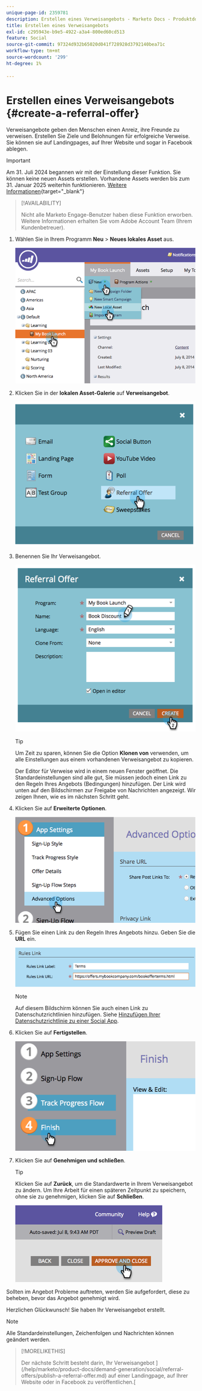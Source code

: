 ```yaml
---
unique-page-id: 2359781
description: Erstellen eines Verweisangebots - Marketo Docs - Produktdokumentation
title: Erstellen eines Verweisangebots
exl-id: c295943e-b9e5-4922-a3a4-800ed60cd513
feature: Social
source-git-commit: 97324d932b65020d041f728928d3792140bea71c
workflow-type: tm+mt
source-wordcount: '299'
ht-degree: 1%

---
```


# Erstellen eines Verweisangebots {#create-a-referral-offer}

Verweisangebote geben den Menschen einen Anreiz, ihre Freunde zu verweisen. Erstellen Sie Ziele und Belohnungen für erfolgreiche Verweise. Sie können sie auf Landingpages, auf Ihrer Website und sogar in Facebook ablegen.

>[!IMPORTANT]
>
>Am 31. Juli 2024 begannen wir mit der Einstellung dieser Funktion. Sie können keine neuen Assets erstellen. Vorhandene Assets werden bis zum 31. Januar 2025 weiterhin funktionieren. [Weitere Informationen](https://nation.marketo.com/t5/employee-blogs/marketo-engage-social-features-deprecation/ba-p/351977){target="_blank"}

>[!AVAILABILITY]
>
>Nicht alle Marketo Engage-Benutzer haben diese Funktion erworben. Weitere Informationen erhalten Sie vom Adobe Account Team (Ihrem Kundenbetreuer).

1. Wählen Sie in Ihrem Programm **Neu** > **Neues lokales Asset** aus.

   ![](assets/image2014-9-19-11-3a3-3a23.png)

1. Klicken Sie in der **lokalen Asset-Galerie** auf **Verweisangebot**.

   ![](assets/image2014-9-19-11-3a3-3a31.png)

1. Benennen Sie Ihr Verweisangebot.

   ![](assets/image2014-9-19-11-3a3-3a40.png)

   >[!TIP]
   >
   >Um Zeit zu sparen, können Sie die Option **Klonen von** verwenden, um alle Einstellungen aus einem vorhandenen Verweisangebot zu kopieren.

   Der Editor für Verweise wird in einem neuen Fenster geöffnet. Die Standardeinstellungen sind alle gut, Sie müssen jedoch einen Link zu den Regeln Ihres Angebots (Bedingungen) hinzufügen. Der Link wird unten auf den Bildschirmen zur Freigabe von Nachrichten angezeigt. Wir zeigen Ihnen, wie es im nächsten Schritt geht.

1. Klicken Sie auf **Erweiterte Optionen**.

   ![](assets/image2014-9-19-11-3a3-3a49.png)

1. Fügen Sie einen Link zu den Regeln Ihres Angebots hinzu. Geben Sie die **URL** ein.

   ![](assets/image2014-9-19-11-3a3-3a57.png)

   >[!NOTE]
   >
   >Auf diesem Bildschirm können Sie auch einen Link zu Datenschutzrichtlinien hinzufügen. Siehe [Hinzufügen Ihrer Datenschutzrichtlinie zu einer Social App](/help/marketo/product-docs/demand-generation/social/social-functions/add-your-privacy-policy-to-a-social-app.md).

1. Klicken Sie auf **Fertigstellen**.

   ![](assets/image2014-9-19-11-3a4-3a4.png)

1. Klicken Sie auf **Genehmigen und schließen**.

   >[!TIP]
   >
   >Klicken Sie auf **Zurück**, um die Standardwerte in Ihrem Verweisangebot zu ändern. Um Ihre Arbeit für einen späteren Zeitpunkt zu speichern, ohne sie zu genehmigen, klicken Sie auf **Schließen**.

   ![](assets/image2014-9-19-11-3a4-3a11.png)

Sollten im Angebot Probleme auftreten, werden Sie aufgefordert, diese zu beheben, bevor das Angebot genehmigt wird.

Herzlichen Glückwunsch! Sie haben Ihr Verweisangebot erstellt.

>[!NOTE]
>
>Alle Standardeinstellungen, Zeichenfolgen und Nachrichten können geändert werden.

>[!MORELIKETHIS]
>
>Der nächste Schritt besteht darin, Ihr Verweisangebot ](/help/marketo/product-docs/demand-generation/social/referral-offers/publish-a-referral-offer.md) auf einer Landingpage, auf Ihrer Website oder in Facebook zu veröffentlichen.[
